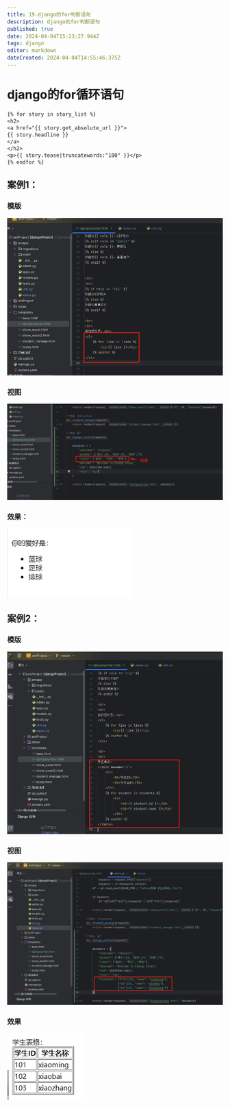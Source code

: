 ```yaml
---
title: 19.django的for判断语句
description: django的for判断语句
published: true
date: 2024-04-04T15:23:27.944Z
tags: django
editor: markdown
dateCreated: 2024-04-04T14:55:46.375Z
---
```


# django的for循环语句
```django
{% for story in story_list %}
<h2>
<a href="{{ story.get_absolute_url }}">
{{ story.headline }}
</a>
</h2>
<p>{{ story.tease|truncatewords:"100" }}</p>
{% endfor %}
```
## 案例1：
### 模版
![for循环输出列表.png](/wiki/python/django/for循环输出列表.png)
### 视图
![for循环输出列表02.png](/wiki/python/django/for循环输出列表02.png)
### 效果：
![for案例.png](/wiki/python/django/for案例.png)

## 案例2：
### 模版
![for循环01.png](/wiki/python/django/for循环01.png)
### 视图
![for循环02.png](/wiki/python/django/for循环02.png)
### 效果
![for循环03.png](/wiki/python/django/for循环03.png)
